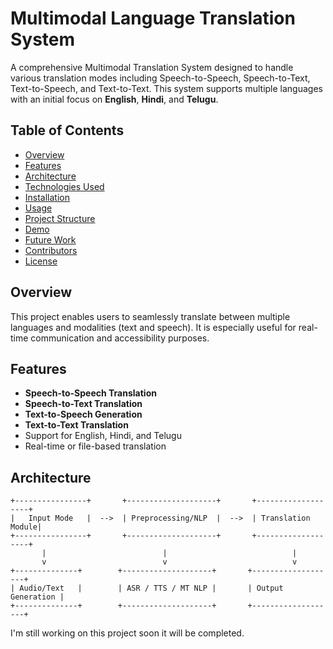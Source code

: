 # Multimodal Language Translation System

A comprehensive Multimodal Translation System designed to handle various translation modes including Speech-to-Speech, Speech-to-Text, Text-to-Speech, and Text-to-Text. This system supports multiple languages with an initial focus on **English**, **Hindi**, and **Telugu**.

## Table of Contents

- [Overview](#overview)
- [Features](#features)
- [Architecture](#architecture)
- [Technologies Used](#technologies-used)
- [Installation](#installation)
- [Usage](#usage)
- [Project Structure](#project-structure)
- [Demo](#demo)
- [Future Work](#future-work)
- [Contributors](#contributors)
- [License](#license)

## Overview

This project enables users to seamlessly translate between multiple languages and modalities (text and speech). It is especially useful for real-time communication and accessibility purposes.

## Features

- **Speech-to-Speech Translation**  
- **Speech-to-Text Translation**  
- **Text-to-Speech Generation**  
- **Text-to-Text Translation**  
- Support for English, Hindi, and Telugu  
- Real-time or file-based translation

## Architecture

```text
+----------------+       +--------------------+       +-------------------+
|   Input Mode   |  -->  | Preprocessing/NLP  |  -->  | Translation Module|
+----------------+       +--------------------+       +-------------------+
       |                          |                            |
       v                          v                            v
+--------------+        +--------------------+       +-------------------+
| Audio/Text   |        | ASR / TTS / MT NLP |       | Output Generation |
+--------------+        +--------------------+       +-------------------+

```
I'm still working on this project soon it will be completed.
